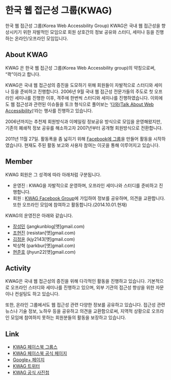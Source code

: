 # 한국 웹 접근성 그룹(KWAG)

한국 웹 접근성 그룹(Korea Web Accessbility Group) KWAG은 국내 웹 접근성을 향상시키기 위한 자발적인 모임으로 회원 상호간의 정보 공유와 스터디, 세미나 등을 진행하는 온라인/오프라인 모임입니다.

## About KWAG

KWAG 은 한국 웹 접근성 그룹(Korea Web Accessbility group)의 약칭으로써, “콱”이라고 합니다.

KWAG은 국내 웹 접근성의 증진을 도모하기 위해 회원들이 자발적으로 스터디와 세미나 등을 준비하고 진행합니다. 2006년 9월 국내 웹 접근성 전문가들의 주도로 첫 오프라인 세미나를 진행한 이후, 격주에 한번씩 스터디와 세미나를 진행하였습니다. 이외에도 웹 접근성과 관련된 이슈들을 토크 형식으로 풀어보는 ‘[다와(Talk About Web Accessibility)](http://kwag.net/about-tawa/)‘라는 행사를 진행하고 있습니다.

2006년까지는 추천제 회원방식과 이메일링 정보공유 방식으로 모임을 운영해왔지만, 기존의 폐쇄적 정보 공유를 해소하고자 2007년부터 공개형 회원방식으로 전환합니다.

2011년 11월 27일. 활동폭을 좀 넓히기 위해 [Facebook에 그룹](https://www.facebook.com/groups/kwag.net/)을 만들어 활동을 시작하였습니다. 현재도 주된 활동 보고와 사용자 참여는 이곳을 통해 이루어지고 있습니다.

## Member

KWAG 회원은 그 성격에 따라 아래처럼 구분됩니다.

*   운영진 : KWAG을 자발적으로 운영하며, 오프라인 세미나와 스터디를 준비하고 진행합니다.
*   회원 : [KWAG Facebook Group](https://www.facebook.com/groups/kwag.net/)에 가입하여 정보를 공유하며, 의견을 교환합니다. 또한 오프라인 모임에 참여하고 활동합니다.(2014.10.01.현재)

KWAG의 운영진은 아래와 같습니다.

*   [장성민](http://www.jangkunblog.com/) (jangkunblog[앳]gmail.com)
*   [조현진](http://resistan.com/) (resistan[앳]gmail.com)
*   [김정윤](http://semantic.pe.kr/) (kjy2143[앳]gmail.com)
*   박상혁 (parkbur[앳]gmail.com)
*   [현준호](http://jhyun.wordpress.com/) (jhyun22[앳]gmail.com)

## Activity

KWAG은 국내 웹 접근성의 증진을 위해 다각적인 활동을 진행하고 있습니다. 기본적으로 오프라인 스터디와 세미나를 진행하고 있으며, 외부 기관의 접근성 향상을 위한 자문이나 컨설팅도 하고 있습니다.

또한, 온라인 그룹에서도 웹 접근성 관련 다양한 정보를 공유하고 있습니다. 접근성 관련 뉴스나 기술 정보, 노하우 등을 공유하고 의견을 교환함으로써, 지역적 상황으로 오프라인 모임에 참여하지 못하는 회원분들의 활동을 보장하고 있습니다.

## Link

*   [KWAG 페이스북 그룹스](http://facebook.com/groups/kwag.net)
*   [KWAG 페이스북 공식 페이지](http://www.facebook.com/groups/kwag.net/)
*   [Google+ 페이지](https://plus.google.com/108507668284799464388)
*   [KWAG 트위터](http://twitter.com/kwag2006)
*   [KWAG 공식 사진첩](http://www.flickr.com/photos/kwag2006/sets/)

